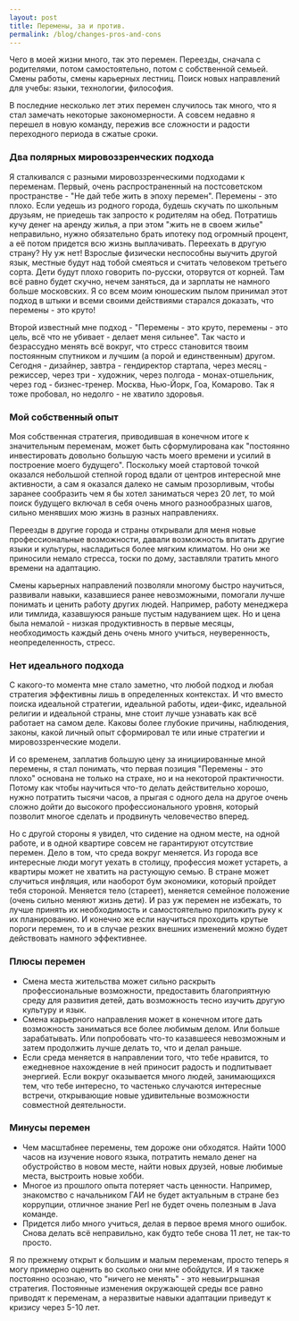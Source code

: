 ```yaml
---
layout: post
title: Перемены, за и против.
permalink: /blog/changes-pros-and-cons
---
```

Чего в моей жизни много, так это перемен. Переезды, сначала с родителями, потом самостоятельно, потом с собственной семьей. Смены работы, смены карьерных лестниц. Поиск новых направлений для учебы: языки, технологии, философия.

В последние несколько лет этих перемен случилось так много, что я стал замечать некоторые закономерности. А совсем недавно я перешел в новую команду, пережив все сложности и радости переходного периода в сжатые сроки.
<!--more-->

### Два полярных мировоззренческих подхода

Я сталкивался с разными мировоззренческими подходами к переменам. Первый, очень распространенный на постсоветском пространстве - "Не дай тебе жить в эпоху перемен". Перемены - это плохо. Если уедешь из родного города, будешь скучать по школьным друзьям, не приедешь так запросто к родителям на обед. Потратишь кучу денег на аренду жилья, а при этом "жить не в своем жилье" неправильно, нужно обязательно брать ипотеку под огромный процент, а её потом придется всю жизнь выплачивать. Переехать в другую страну? Ну уж нет! Взрослые физически неспособны выучить другой язык, местные будут над тобой смеяться и считать человеком третьего сорта. Дети будут плохо говорить по-русски, оторвутся от корней. Там всё равно будет скучно, нечем заняться, да и зарплаты не намного больше московских. Я со всем моим юношеским пылом принимал этот подход в штыки и всеми своими действиями старался доказать, что перемены - это круто!

Второй известный мне подход - "Перемены - это круто, перемены - это цель, всё что не убивает - делает меня сильнее". Так часто и безрассудно менять всё вокруг, что стресс становится твоим постоянным спутником и лучшим (а порой и единственным) другом. Сегодня - дизайнер, завтра - гендиректор стартапа, через месяц - режиссер, через три - художник, через полгода - монах-отшельник, через год - бизнес-тренер. Москва, Нью-Йорк, Гоа, Комарово. Так я тоже пробовал, но недолго - не хватило здоровья.

### Мой собственный опыт

Моя собственная стратегия, приводившая в конечном итоге к значительным переменам, может быть сформулирована как "постоянно инвестировать довольно большую часть моего времени и усилий в построение моего будущего". Поскольку моей стартовой точкой оказался небольшой степной город вдали от центров интересной мне активности, а сам я оказался далеко не самым прозорливым, чтобы заранее сообразить чем я бы хотел заниматься через 20 лет, то мой поиск будущего включал в себя очень много разнообразных шагов, сильно менявших мою жизнь в разных направлениях.

Переезды в другие города и страны открывали для меня новые профессиональные возможности, давали возможность впитать другие языки и культуры, насладиться более мягким климатом. Но они же приносили немало стресса, тоски по дому, заставляли тратить много времени на адаптацию.

Смены карьерных направлений позволяли многому быстро научиться, развивали навыки, казавшиеся ранее невозможными, помогали лучше понимать и ценить работу других людей. Например, работу менеджера или тимлида, казавшуюся раньше пустым надуванием щек. Но и цена была немалой - низкая продуктивность в первые месяцы, необходимость каждый день очень много учиться, неуверенность, неопределенность, стресс.

### Нет идеального подхода

С какого-то момента мне стало заметно, что любой подход и любая стратегия эффективны лишь в определенных контекстах. И что вместо поиска идеальной стратегии, идеальной работы, идеи-фикс, идеальной религии и идеальной страны, мне стоит лучше узнавать как всё работает на самом деле. Каковы более глубокие причины, наблюдения, законы, какой личный опыт сформировал те или иные стратегии и мировоззренческие модели.

И со временем, заплатив большую цену за инициированные мной перемены, я стал понимать, что первая позиция "Перемены - это плохо" основана не только на страхе, но и на некоторой практичности. Потому как чтобы научиться что-то делать действительно хорошо, нужно потратить тысячи часов, а прыгая с одного дела на другое очень сложно дойти до высокого профессионального уровня, который позволит многое сделать и продвинуть человечество вперед.

Но с другой стороны я увидел, что сидение на одном месте, на одной работе, и в одной квартире совсем не гарантируют отсутствие перемен. Дело в том, что среда вокруг меняется. Из города все интересные люди могут уехать в столицу, профессия может устареть, а квартиры может не хватить на растующую семью. В стране может случиться инфляция, или наоборот бум экономики, который пройдет тебя стороной. Меняется тело (стареет), меняется семейное положение (очень сильно меняют жизнь дети). И раз уж перемен не избежать, то лучше принять их необходимость и самостоятельно приложить руку к их планированию. И конечно же если научиться проходить крутые пороги перемен, то и в случае резких внешних изменений можно будет действовать намного эффективнее.

### Плюсы перемен

- Смена места жительства может сильно раскрыть профессиональные возможности, предоставить благоприятную среду для развития детей, дать возможность тесно изучить другую культуру и язык.
- Смена карьерного направления может в конечном итоге дать возможность заниматься все более любимым делом. Или больше зарабатывать. Или попробовать что-то казавшееся невозможным и затем продолжить лучше делать то, что и делал раньше.
- Если среда меняется в направлении того, что тебе нравится, то ежедневное нахождение в ней приносит радость и подпитывает энергией. Если вокруг оказывается много людей, занимающихся тем, что тебе интересно, то частенько случаются интересные встречи, открывающие новые удивительные возможности совместной деятельности.

### Минусы перемен

- Чем масштабнее перемены, тем дороже они обходятся. Найти 1000 часов на изучение нового языка, потратить немало денег на обустройство в новом месте, найти новых друзей, новые любимые места, выстроить новые хобби.
- Многое из прошлого опыта потеряет часть ценности. Например, знакомство с начальником ГАИ не будет актуальным в стране без коррупции, отличное знание Perl не будет очень полезным в Java команде.
- Придется либо много учиться, делая в первое время много ошибок. Снова делать всё неправильно, как будто тебе снова 11 лет, не так-то просто.

Я по прежнему открыт к большим и малым переменам, просто теперь я могу примерно оценить во сколько они мне обойдутся. И я также постоянно осознаю, что "ничего не менять" - это невыигрышная стратегия. Постоянные изменения окружающей среды все равно приводят к переменам, а неразвитые навыки адаптации приведут к кризису через 5-10 лет.